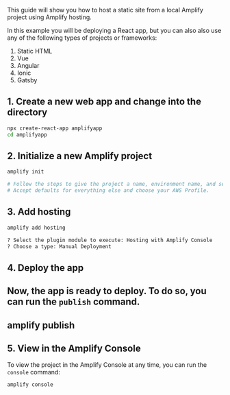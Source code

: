 This guide will show you how to host a static site from a local Amplify project using Amplify hosting.

In this example you will be deploying a React app, but you can also also use any of the following types of projects or frameworks:

1. Static HTML
2. Vue
3. Angular
4. Ionic
5. Gatsby

## 1. Create a new web app and change into the directory

```sh
npx create-react-app amplifyapp
cd amplifyapp
```

## 2. Initialize a new Amplify project

```sh
amplify init

# Follow the steps to give the project a name, environment name, and set the default text editor.
# Accept defaults for everything else and choose your AWS Profile.
```

## 3. Add hosting

```sh
amplify add hosting

? Select the plugin module to execute: Hosting with Amplify Console
? Choose a type: Manual Deployment
```

## 4. Deploy the app

Now, the app is ready to deploy. To do so, you can run the `publish` command.
----
amplify publish
----

## 5. View in the Amplify Console

To view the project in the Amplify Console at any time, you can run the `console` command:

```sh
amplify console
```